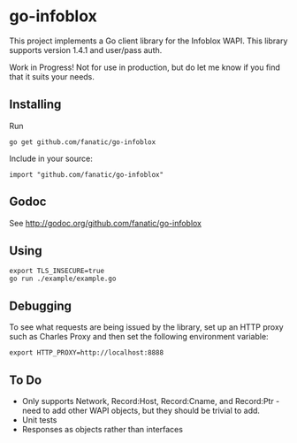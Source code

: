 go-infoblox
=========
This project implements a Go client library for the Infoblox WAPI.  This
library supports version 1.4.1 and user/pass auth.

Work in Progress! Not for use in production, but do let me know if you find
that it suits your needs.

Installing
----------
Run

    go get github.com/fanatic/go-infoblox

Include in your source:

    import "github.com/fanatic/go-infoblox"

Godoc
-----
See http://godoc.org/github.com/fanatic/go-infoblox

Using
-----

    export TLS_INSECURE=true
    go run ./example/example.go

Debugging 
---------
To see what requests are being issued by the library, set up an HTTP proxy
such as Charles Proxy and then set the following environment variable:

    export HTTP_PROXY=http://localhost:8888

To Do 
-----
- Only supports Network, Record:Host, Record:Cname, and Record:Ptr - need to add other WAPI objects, but they should be trivial to add.
- Unit tests
- Responses as objects rather than interfaces
